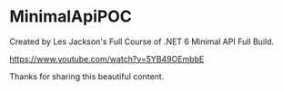 # MinimalApiPOC

Created by Les Jackson's Full Course of .NET 6 Minimal API Full Build.

https://www.youtube.com/watch?v=5YB49OEmbbE

Thanks for sharing this beautiful content.
